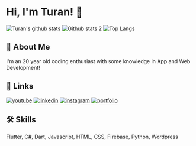 # Hi, I'm Turan! 👋

![Turan's github stats](https://github-readme-stats.vercel.app/api?username=turannozt&show_icons=true&theme=react)
![Github stats 2](https://github-readme-stats.vercel.app/api?username=MervePolat977&show_icons=true&theme=radical)  ![Top Langs](https://github-readme-stats.vercel.app/api/top-langs/?username=MervePolat977&show_icons=true&theme=radical&layout=compact)
## 🚀 About Me
I'm an 20 year old coding enthusiast with some knowledge in App and Web Development!


## 🔗 Links
[![youtube](https://img.shields.io/badge/youtube-ff0000?style=for-the-badge&logo=youtube&logoColor=white)](https://www.youtube.com/channel/UCyj2bxFxNxoLweqYqwpYIIA)
[![linkedin](https://img.shields.io/badge/linkedin-0A66C2?style=for-the-badge&logo=linkedin&logoColor=white)](https://www.linkedin.com/in/turan-öztürk-744bb3219/)
[![instagram](https://img.shields.io/badge/instagram-1DA1F2?style=for-the-badge&logo=instagram&logoColor=white)](https://www.instagram.com/turannozt/)
[![portfolio](https://img.shields.io/badge/my_portfolio-000?style=for-the-badge&logo=ko-fi&logoColor=white)](http://rivaanranawat.netlify.app/)


## 🛠 Skills
Flutter, C#, Dart, Javascript, HTML, CSS, Firebase, Python, Wordpress
